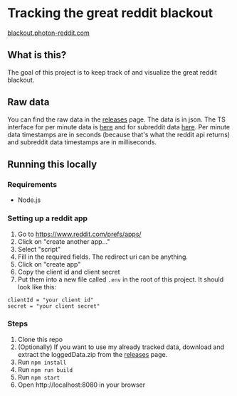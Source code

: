 # Tracking the great reddit blackout

[blackout.photon-reddit.com](https://blackout.photon-reddit.com)

## What is this?

The goal of this project is to keep track of and visualize the great reddit blackout.

## Raw data

You can find the raw data in the [releases](https://github.com/ArthurHeitmann/reddit_site_stats/releases) page. The data is in json. The TS interface for per minute data is [here](/src/missions/PerMinuteLoggerMission.ts) and for subreddit data [here](/src/missions/SubredditTypesLoggerMission.ts). Per minute data timestamps are in seconds (because that's what the reddit api returns) and subreddit data timestamps are in milliseconds.

## Running this locally

### Requirements

- Node.js

### Setting up a reddit app

1. Go to https://www.reddit.com/prefs/apps/
2. Click on "create another app..."
3. Select "script"
4. Fill in the required fields. The redirect uri can be anything.
5. Click on "create app"
6. Copy the client id and client secret
7. Put them into a new file called `.env` in the root of this project. It should look like this:

```
clientId = "your client id"
secret = "your client secret"
```

### Steps

1. Clone this repo
2. (Optionally) If you want to use my already tracked data, download and extract the loggedData.zip from the [releases](https://github.com/ArthurHeitmann/reddit_site_stats/releases) page.
3. Run `npm install`
4. Run `npm run build`
5. Run `npm start`
6. Open http://localhost:8080 in your browser
